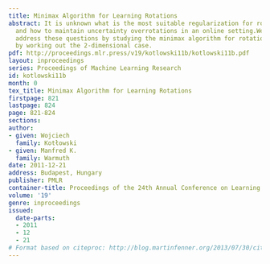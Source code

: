 ```yaml
---
title: Minimax Algorithm for Learning Rotations
abstract: It is unknown what is the most suitable regularization for rotation matrices
  and how to maintain uncertainty overrotations in an online setting.We propose to
  address these questions by studying the minimax algorithm for rotations and begin
  by working out the 2-dimensional case.
pdf: http://proceedings.mlr.press/v19/kotlowski11b/kotlowski11b.pdf
layout: inproceedings
series: Proceedings of Machine Learning Research
id: kotlowski11b
month: 0
tex_title: Minimax Algorithm for Learning Rotations
firstpage: 821
lastpage: 824
page: 821-824
sections: 
author:
- given: Wojciech
  family: Kotłowski
- given: Manfred K.
  family: Warmuth
date: 2011-12-21
address: Budapest, Hungary
publisher: PMLR
container-title: Proceedings of the 24th Annual Conference on Learning Theory
volume: '19'
genre: inproceedings
issued:
  date-parts:
  - 2011
  - 12
  - 21
# Format based on citeproc: http://blog.martinfenner.org/2013/07/30/citeproc-yaml-for-bibliographies/
---
```

